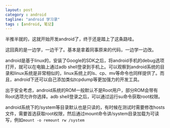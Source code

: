 ```yaml
---
layout: post
category : android
tagline: "android 学习录"
tags : [android, 笔记]
---
```

半推半就的，这就开始开发android了，终于还是踏上了这条路哇。

这回真的是一边学，一边干了。基本是拿着同事原来的代码，一边学一边改。

android是基于linux的，安装了Google的SDK之后，将android手机的debug选项打开，就可以在电脑上通过adb shell登录到手机上。可以观察到android系统的目录和linux系统是非常相似的，linux系统上的ls、cp、mv等命令也同样提供了。而且，android下还可以自己添加类似tcpdump等更加强力的开发工具。

出于安全考虑，android系统的ROM一般默认不是Root用户，部分ROM会带有Root选项允许你选择。adb shell登录之后，可以通过运行su命令获取root权限。

android系统下的/system等目录默认也是只读的，有时候在测试时需要修改hosts文件，需要首选获取root权限，然后通过mount命令讲/system目录加载为可读写，例如```mount -o remount rw /system```


